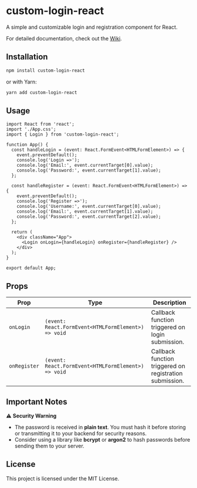 # custom-login-react

A simple and customizable login and registration component for React.

For detailed documentation, check out the [Wiki](https://github.com/davem1988/custom-login-react/wiki).

## Installation

```sh
npm install custom-login-react
```

or with Yarn:

```sh
yarn add custom-login-react
```

## Usage

```tsx
import React from 'react';
import './App.css';
import { Login } from 'custom-login-react';

function App() {
  const handleLogin = (event: React.FormEvent<HTMLFormElement>) => {
    event.preventDefault();
    console.log('Login =>');
    console.log('Email:', event.currentTarget[0].value);
    console.log('Password:', event.currentTarget[1].value);
  };

  const handleRegister = (event: React.FormEvent<HTMLFormElement>) => {
    event.preventDefault();
    console.log('Register =>');
    console.log('Username:', event.currentTarget[0].value);
    console.log('Email:', event.currentTarget[1].value);
    console.log('Password:', event.currentTarget[2].value);
  };

  return (
    <div className="App">
      <Login onLogin={handleLogin} onRegister={handleRegister} />
    </div>
  );
}

export default App;
```

## Props

| Prop         | Type                                                | Description                                             |
| ------------ | --------------------------------------------------- | ------------------------------------------------------- |
| `onLogin`    | `(event: React.FormEvent<HTMLFormElement>) => void` | Callback function triggered on login submission.        |
| `onRegister` | `(event: React.FormEvent<HTMLFormElement>) => void` | Callback function triggered on registration submission. |

## Important Notes

⚠️ **Security Warning**

- The password is received in **plain text**. You must hash it before storing or transmitting it to your backend for security reasons.
- Consider using a library like **bcrypt** or **argon2** to hash passwords before sending them to your server.

## License

This project is licensed under the MIT License.
